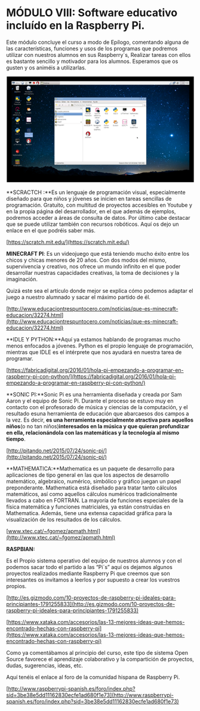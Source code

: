 # MÓDULO VIII: Software educativo incluído en la Raspberry Pi.

Este módulo concluye el curso a modo de Epílogo, comentando alguna de las características, funciones y usos de los programas que podremos utilizar con nuestros alumnos en sus Raspberry´s, Realizar tareas con ellos es bastante sencillo y motivador para los alumnos. Esperamos que os gusten y os animéis a utilizarlas.

![](/assets/programs.png)





**SCRACTCH :**Es un lenguaje de programación visual, especialmente diseñado para que niños y jóvenes se inicien en tareas sencillas de programación. Gratuito, con multitud de proyectos accesibles en Youtube y en la propia página del desarrollador, en el que además de ejemplos, podremos acceder a áreas de consulta de datos. Por último cabe destacar que se puede utilizar también con recursos robóticos. Aquí os dejo un enlace en el que podréis saber más.

[https://scratch.mit.edu/](https://scratch.mit.edu/)



**MINECRAFT PI**: Es un videojuego que está teniendo mucho éxito entre los chicos y chicas menores de 20 años. Con dos modos del mismo, supervivencia y creativo, nos ofrece un mundo infinito en el que poder desarrollar nuestras capacidades creativas, la toma de decisiones y la imaginación.

Quizá este sea el artículo donde mejor se explica cómo podemos adaptar el juego a nuestro alumnado y sacar el máximo partido de él.

[http://www.educaciontrespuntocero.com/noticias/que-es-minecraft-educacion/32274.html](http://www.educaciontrespuntocero.com/noticias/que-es-minecraft-educacion/32274.html)



**IDLE Y PYTHON:**Aquí ya estamos hablando de programas mucho menos enfocados a jóvenes. Python es el propio lenguaje de programación, mientras que IDLE es el intérprete que nos ayudará en nuestra tarea de programar.

[https://fabricadigital.org/2016/01/hola-pi-empezando-a-programar-en-raspberry-pi-con-python/](https://fabricadigital.org/2016/01/hola-pi-empezando-a-programar-en-raspberry-pi-con-python/)



**SONIC PI:**Sonic Pi es una herramienta diseñada y creada por Sam Aaron y el equipo de Sonic Pi. Durante el proceso se estuvo muy en contacto con el profesorado de música y ciencias de la computación, y el resultado esuna herramienta de educación que abarcaesos dos campos a la vez. Es decir, **es una herramienta especialmente atractiva para aquellos niños**\(o no tan niños\)**interesados en la música y que quieran profundizar en ella, relacionándola con las matemáticas y la tecnología al mismo tiempo**.

[http://pitando.net/2015/07/24/sonic-pi/](http://pitando.net/2015/07/24/sonic-pi/)



**MATHEMATICA:**Mathematica es un paquete de desarrollo para aplicaciones de tipo general en las que los aspectos de desarrollo matemático, algebraico, numérico, simbólico y gráfico juegan un papel preponderante. Mathematica está diseñado para tratar tanto cálculos matemáticos, así como aquellos cálculos numéricos tradicionalmente llevados a cabo en FORTRAN. La mayoría de funciones especiales de la física matemática y funciones matriciales, ya están construidas en Mathematica. Además, tiene una extensa capacidad gráfica para la visualización de los resultados de los cálculos.

[www.xtec.cat/~fgomez/apmath.html](http://www.xtec.cat/~fgomez/apmath.html)



**RASPBIAN:**

Es el Propio sistema operativo del equipo de nuestros alumnos y con el podemos sacar todo el partido a las “Pi´s” aquí os dejamos algunos proyectos realizados mediante Raspberry Pi que creemos que son interesantes os invitamos a leerlos y por supuesto a crear los vuestros propios.

[http://es.gizmodo.com/10-proyectos-de-raspberry-pi-ideales-para-principiantes-1791255833](http://es.gizmodo.com/10-proyectos-de-raspberry-pi-ideales-para-principiantes-1791255833)

[https://www.xataka.com/accesorios/las-13-mejores-ideas-que-hemos-encontrado-hechas-con-raspberry-pi](https://www.xataka.com/accesorios/las-13-mejores-ideas-que-hemos-encontrado-hechas-con-raspberry-pi)

Como ya comentábamos al principio del curso, este tipo de sistema Open Source favorece el aprendizaje colaborativo y la compartición de proyectos, dudas, sugerencias, ideas, etc.

Aquí tenéis el enlace al foro de la comunidad hispana de Raspberry Pi.

[http://www.raspberrypi-spanish.es/foro/index.php?sid=3be38e5dd11162830ecfe1ad680f1e73](http://www.raspberrypi-spanish.es/foro/index.php?sid=3be38e5dd11162830ecfe1ad680f1e73)



